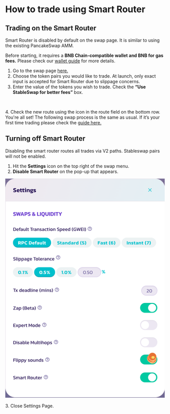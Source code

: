 # How to trade using Smart Router

## Trading on the Smart Router

Smart Router is disabled by default on the swap page. It is similar to using the existing PancakeSwap AMM.

Before starting, it requires a **BNB Chain-compatible wallet and BNB for gas fees.** Please check our [wallet guide](../../../readme/get-started/wallet-guide.md) for more details.

1. Go to the swap page [here.](https://pancakeswap.finance/swap#/swap)
2. Choose the token pairs you would like to trade. At launch, only exact input is accepted for Smart Router due to slippage concerns.&#x20;
3. Enter the value of the tokens you wish to trade. Check the **“Use StableSwap for better fees”** box.

<img src="https://lh6.googleusercontent.com/fNM6jpqnmXBd870E-IpR0Moq1crdhh35nhICBA3ELIpLOI_Iy2JfeUtMQUZBCcL31XxqEpVSQcsYpayoTC0w5z1Z81HyQ_CgNu4TA4DV-sCqVvo8s0r8WJ63hzRRUGP9vEavHuSltMzpsNNWgidGg-VSCNA3CGoz4-n3mdc_a-HDDRHp69yN1jnbUgpeaA" alt="" data-size="original">

4\.  Check the new route using the icon in the route field on the bottom row. You're all set! The following swap process is the same as usual. If it’s your first time trading please check the [guide here.](../trade-guide.md)

## Turning off Smart Router

Disabling the smart router routes all trades via V2 paths. Stableswap pairs will not be enabled.

1. Hit the **Settings** icon on the top right of the swap menu.
2. **Disable Smart Router** on the pop-up that appears.

![](<../../../.gitbook/assets/Screenshot 2022-11-25 at 2.02.11 PM.png>)

3\. Close Settings Page.
